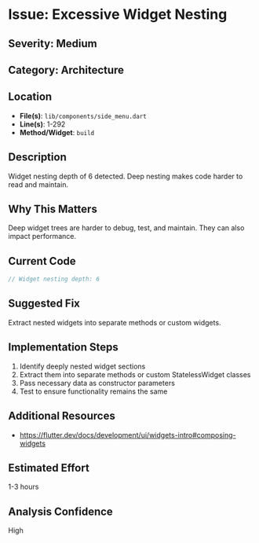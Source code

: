 # Issue: Excessive Widget Nesting

## Severity: Medium

## Category: Architecture

## Location
- **File(s)**: `lib/components/side_menu.dart`
- **Line(s)**: 1-292
- **Method/Widget**: `build`

## Description
Widget nesting depth of 6 detected. Deep nesting makes code harder to read and maintain.

## Why This Matters
Deep widget trees are harder to debug, test, and maintain. They can also impact performance.

## Current Code
```dart
// Widget nesting depth: 6
```

## Suggested Fix
Extract nested widgets into separate methods or custom widgets.

## Implementation Steps
1. Identify deeply nested widget sections
2. Extract them into separate methods or custom StatelessWidget classes
3. Pass necessary data as constructor parameters
4. Test to ensure functionality remains the same

## Additional Resources
- https://flutter.dev/docs/development/ui/widgets-intro#composing-widgets

## Estimated Effort
1-3 hours

## Analysis Confidence
High

